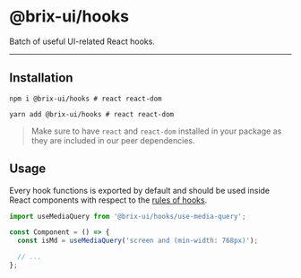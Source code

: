 # @brix-ui/hooks

Batch of useful UI-related React hooks.

---

## Installation

```shell script
npm i @brix-ui/hooks # react react-dom
```

```shell script
yarn add @brix-ui/hooks # react react-dom
```

> Make sure to have `react` and `react-dom` installed in your package as they are included in our peer dependencies.

## Usage

Every hook functions is exported by default and should be used inside React components with respect to the
[rules of hooks](https://reactjs.org/docs/hooks-rules.html).

```typescript jsx
import useMediaQuery from '@brix-ui/hooks/use-media-query';

const Component = () => {
  const isMd = useMediaQuery('screen and (min-width: 768px)');

  // ...
};
```
